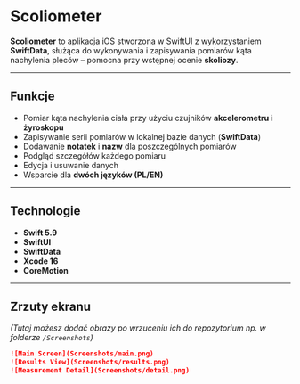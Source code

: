 # Scoliometer

**Scoliometer** to aplikacja iOS stworzona w SwiftUI z wykorzystaniem **SwiftData**, służąca do wykonywania i zapisywania pomiarów kąta nachylenia pleców – pomocna przy wstępnej ocenie **skoliozy**.  

---

## Funkcje

- Pomiar kąta nachylenia ciała przy użyciu czujników **akcelerometru i żyroskopu**  
- Zapisywanie serii pomiarów w lokalnej bazie danych (**SwiftData**)  
- Dodawanie **notatek** i **nazw** dla poszczególnych pomiarów  
- Podgląd szczegółów każdego pomiaru  
- Edycja i usuwanie danych  
- Wsparcie dla **dwóch języków (PL/EN)**  

---

## Technologie

- **Swift 5.9**
- **SwiftUI**
- **SwiftData**
- **Xcode 16**
- **CoreMotion**

---

## Zrzuty ekranu

*(Tutaj możesz dodać obrazy po wrzuceniu ich do repozytorium np. w folderze `/Screenshots`)*

```markdown
![Main Screen](Screenshots/main.png)
![Results View](Screenshots/results.png)
![Measurement Detail](Screenshots/detail.png)
